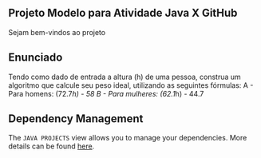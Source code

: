 ## Projeto Modelo para Atividade Java X GitHub

Sejam bem-vindos ao projeto

## Enunciado

Tendo como dado de entrada a altura (h) de uma pessoa, construa um algoritmo que calcule seu peso ideal, utilizando as seguintes fórmulas:
A - Para homens: (72.7*h) - 58
B - Para mulheres: (62.1*h) - 44.7

## Dependency Management

The `JAVA PROJECTS` view allows you to manage your dependencies. More details can be found [here](https://github.com/microsoft/vscode-java-dependency#manage-dependencies).
